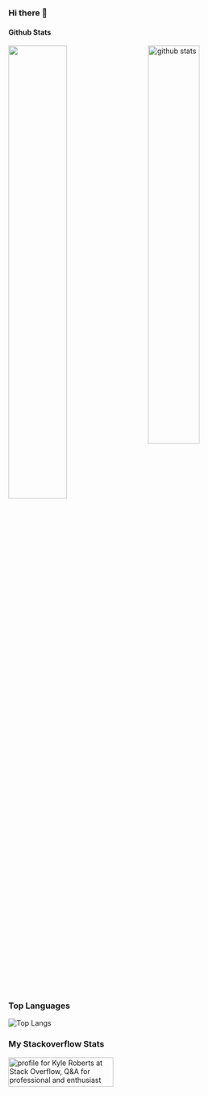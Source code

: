 ### Hi there 👋

#### Github Stats
<img src="https://github-readme-stats.vercel.app/api?username=kylearoberts&show_icons=true&theme=gotham" alt="github stats" width="45%" align="right"/>
<img src="https://github-readme-streak-stats.herokuapp.com/?user=kylearoberts&theme=dark" width="48%" >

### Top Languages
 ![Top Langs](https://github-readme-stats.vercel.app/api/top-langs/?username=kylearoberts&layout=compact)

### My Stackoverflow Stats
<a href="https://stackoverflow.com/users/15906988/kyle-roberts"><img src="https://stackoverflow.com/users/flair/15906988.png" width="208" height="58" alt="profile for Kyle Roberts at Stack Overflow, Q&amp;A for professional and enthusiast programmers" title="profile for Kyle Roberts at Stack Overflow, Q&amp;A for professional and enthusiast programmers"></a>

<!--
**kylearoberts/kylearoberts** is a ✨ _special_ ✨ repository because its `README.md` (this file) appears on your GitHub profile.

Here are some ideas to get you started:

- 🔭 I’m currently working on ...
- 🌱 I’m currently learning ...
- 👯 I’m looking to collaborate on ...
- 🤔 I’m looking for help with ...
- 💬 Ask me about ...
- 📫 How to reach me: ...
- 😄 Pronouns: ...
- ⚡ Fun fact: ...
-->
